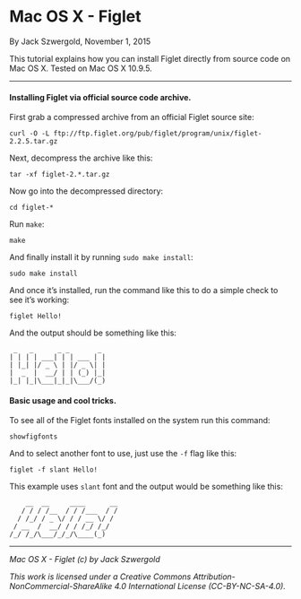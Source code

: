 # Mac OS X - Figlet

By Jack Szwergold, November 1, 2015

This tutorial explains how you can install Figlet directly from source code on Mac OS X. Tested on Mac OS X 10.9.5.

***

#### Installing Figlet via official source code archive.

First grab a compressed archive from an official Figlet source site:

	curl -O -L ftp://ftp.figlet.org/pub/figlet/program/unix/figlet-2.2.5.tar.gz

Next, decompress the archive like this:

	tar -xf figlet-2.*.tar.gz
	
Now go into the decompressed directory:

	cd figlet-*
	
Run `make`:

	make
	
And finally install it by running `sudo make install`:

	sudo make install

And once it’s installed, run the command like this to do a simple check to see it’s working:

	figlet Hello!

And the output should be something like this:

	 _   _      _ _       _
	| | | | ___| | | ___ | |
	| |_| |/ _ \ | |/ _ \| |
	|  _  |  __/ | | (_) |_|
	|_| |_|\___|_|_|\___/(_)

#### Basic usage and cool tricks.

To see all of the Figlet fonts installed on the system run this command:

    showfigfonts

And to select another font to use, just use the `-f` flag like this:

    figlet -f slant Hello!

This example uses `slant` font and the output would be something like this:

	    __  __     ____      __
	   / / / /__  / / /___  / /
	  / /_/ / _ \/ / / __ \/ /
	 / __  /  __/ / / /_/ /_/
	/_/ /_/\___/_/_/\____(_)

***

*Mac OS X - Figlet (c) by Jack Szwergold*

*This work is licensed under a Creative Commons Attribution-NonCommercial-ShareAlike 4.0 International License (CC-BY-NC-SA-4.0).*
